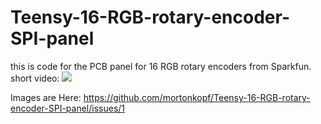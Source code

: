 # Teensy-16-RGB-rotary-encoder-SPI-panel
this is code for the PCB panel for 16 RGB rotary encoders from Sparkfun.
short video:
![](https://www.youtube.com/watch?v=kYjkCRlhFYI)


Images are Here:
https://github.com/mortonkopf/Teensy-16-RGB-rotary-encoder-SPI-panel/issues/1

